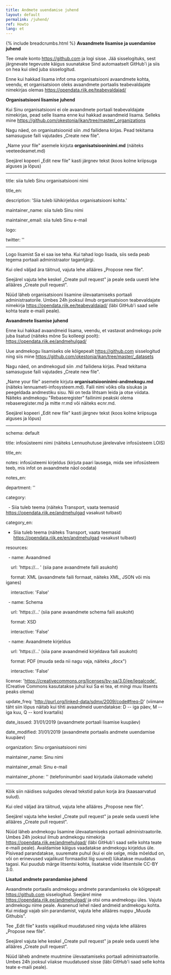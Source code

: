 ```yaml
---
title: Andmete uuendamise juhend
layout: default
permalink: /juhend/
ref: Howto
lang: et
---
```

{% include breadcrumbs.html %}
**Avaandmete lisamise ja uuendamise juhend**

Tee omale konto <https://github.com> ja logi sisse. Jää sisselogituks, sest järgnevate tegevuste käigus suunatakse Sind automaatselt GitHub'i ja siis on hea kui oled juba sisselogitud.

Enne kui hakkad lisama infot oma organisatsiooni avaandmete kohta, veendu, et organisatsioon oleks avaandmete portaalis teabevaldajate nimekirjas olemas <https://opendata.riik.ee/teabevaldajad/>

**Organisatsiooni lisamise juhend**

Kui Sinu organisatsiooni ei ole avaandmete portaali teabevaldajate nimekirjas, pead selle lisama enne kui hakkad avaandmeid lisama. Selleks mine <https://github.com/okestonia/jkan/tree/master/_organizations>

Nagu näed, on organisatsioonid siin .md failidena kirjas. Pead tekitama samasuguse faili vajutades „Create new file".

„Name your file" asemele kirjuta **organisatsiooninimi.md** (näiteks veeteedeamet.md)

Seejärel kopeeri „Edit new file" kasti järgnev tekst (koos kolme kriipsuga alguses ja lõpus)

---

title: siia tuleb Sinu organisatsiooni nimi

title_en:

description: 'Siia tuleb lühikirjeldus organisatsiooni kohta.'

maintainer_name: siia tuleb Sinu nimi

maintainer_email: siia tuleb Sinu e-mail

logo:

twitter: ''

---

Logo lisamist Sa ei saa ise teha. Kui tahad logo lisada, siis seda peab tegema portaali administraator tagantjärgi.

Kui oled väljad ära täitnud, vajuta lehe allääres „Propose new file".

Seejärel vajuta lehe keskel „Create pull request" ja peale seda uuesti lehe allääres „Create pull request".

Nüüd läheb organisatsiooni lisamine ülevaatamiseks portaali administraatorile. Umbes 24h jooksul ilmub organisatsioon teabevaldajate nimekirja <https://opendata.riik.ee/teabevaldajad/> (läbi GitHub'i saad selle kohta teate e-maili peale).

**Avaandmete lisamise juhend**

Enne kui hakkad avaandmeid lisama, veendu, et vastavat andmekogu pole juba lisatud (näiteks mõne Su kolleegi poolt): <https://opendata.riik.ee/andmehulgad/>

Uue andmekogu lisamiseks ole kõigepealt <https://github.com> sisselogitud ning siis mine <https://github.com/okestonia/jkan/tree/master/_datasets>

Nagu näed, on andmekogud siin .md failidena kirjas. Pead tekitama samasuguse faili vajutades „Create new file".

„Name your file" asemele kirjuta **organisatsiooninimi-andmekogu.md** (näiteks lennuameti-infosysteem.md). Faili nimi võiks olla sisukas ja peegeldada andmestiku sisu. Nii on teda lihtsam leida ja otse viidata. Näiteks andmekogu "Rebaseregister" failinimi peakski olema rebaseregister.md ja mitte rr.md või näiteks ecnr.md. 

Seejärel kopeeri „Edit new file" kasti järgnev tekst (koos kolme kriipsuga alguses ja lõpus)

---

schema: default

title: infosüsteemi nimi (näiteks Lennuohutuse järelevalve infosüsteem LOIS)

title_en:

notes: infosüsteemi kirjeldus (kirjuta paari lausega, mida see infosüsteem teeb, mis infot on avaandmete näol oodata)

notes_en:

department: ''

category:

  - Siia tuleb teema (näiteks Transport, vaata teemasid <https://opendata.riik.ee/andmehulgad> vasakust tulbast)

category_en:

  - Siia tuleb teema (näiteks Transport, vaata teemasid <https://opendata.riik.ee/en/andmehulgad> vasakust tulbast)
  
resources:

  - name: Avaandmed

    url: 'https://... ' (siia pane avaandmete faili asukoht)

    format: XML (avaandmete faili formaat, näiteks XML, JSON või mis iganes)

    interactive: 'False'

  - name: Schema

    url: 'https://...' (siia pane avaandmete schema faili asukoht)

    format: XSD

    interactive: 'False'

  - name: Avaandmete kirjeldus

    url: 'https://...' (siia pane avaandmeid kirjeldava faili asukoht)

    format: PDF (muuda seda nii nagu vaja, näiteks „docx")

    interactive: 'False'

license: 'https://creativecommons.org/licenses/by-sa/3.0/ee/legalcode'  (Creative Commons kasutatakse juhul kui Sa ei tea, et mingi muu litsents peaks olema)

update_freq: 'http://purl.org/linked-data/sdmx/2009/code#freq-D' (viimane täht siin lõpus näitab kui tihti avaandmeid uuendatakse: D -- iga päev, M -- iga kuu, Q -- kord kvartalis)

date_issued: 31/01/2019 (avaandmete portaali lisamise kuupäev)

date_modified: 31/01/2019 (avaandmete portaalis andmete uuendamise kuupäev)

organization: Sinu organisatsiooni nimi

maintainer_name: Sinu nimi

maintainer_email: Sinu e-mail

maintainer_phone: '' (telefoninumbri saad kirjutada ülakomade vahele)

---

Kõik siin näidises sulgudes olevad tekstid palun korja ära (kaasaarvatud sulud).

Kui oled väljad ära täitnud, vajuta lehe allääres „Propose new file".

Seejärel vajuta lehe keskel „Create pull request" ja peale seda uuesti lehe allääres „Create pull request".

Nüüd läheb andmekogu lisamine ülevaatamiseks portaali administraatorile. Umbes 24h jooksul ilmub andmekogu nimekirja <https://opendata.riik.ee/andmehulgad/> (läbi GitHub'i saad selle kohta teate e-maili peale). Avaldamise käigus vaadatakse andmekogu kirjeldus üle. Pisivead parandatakse, suuremate puhul (kui ei ole selge, mida mõeldud on, või on erinevused vajalikust formaadist liig suured) lükatakse muudatus tagasi. Kui puudub märge litsentsi kohta, lisatakse viide litsentsile CC-BY 3.0. 

**Lisatud andmete parandamise juhend**

Avaandmete portaalis andmekogu andmete parandamiseks ole kõigepealt <https://github.com> sisselogitud. Seejärel mine <https://opendata.riik.ee/andmehulgad/> ja otsi oma andmekogu üles. Vajuta andmekogu nime peale. Avanenud lehel näed andmeid andmekogu kohta. Kui midagi vajab siin parandamist, vajuta lehe allääres nuppu „Muuda Githubis".

Tee „Edit file" kastis vajalikud muudatused ning vajuta lehe allääres „Propose new file".

Seejärel vajuta lehe keskel „Create pull request" ja peale seda uuesti lehe allääres „Create pull request".

Nüüd läheb andmete muutmine ülevaatamiseks portaali administraatorile. Umbes 24h jooksul viiakse muudatused sisse (läbi GitHub'i saad selle kohta teate e-maili peale).
